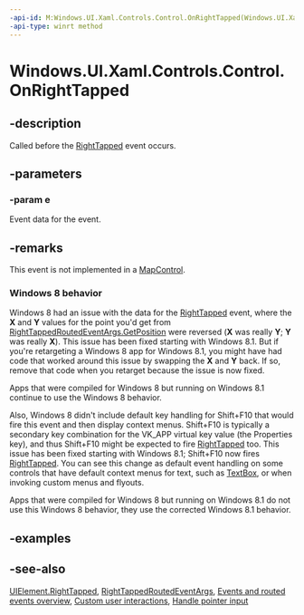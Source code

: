```yaml
---
-api-id: M:Windows.UI.Xaml.Controls.Control.OnRightTapped(Windows.UI.Xaml.Input.RightTappedRoutedEventArgs)
-api-type: winrt method
---
```


<!-- Method syntax
virtual protected void OnRightTapped(Windows.UI.Xaml.Input.RightTappedRoutedEventArgs e)
-->

# Windows.UI.Xaml.Controls.Control.OnRightTapped

## -description
Called before the [RightTapped](../windows.ui.xaml/uielement_righttapped.md) event occurs.

## -parameters
### -param e
Event data for the event.

## -remarks
This event is not implemented in a [MapControl](../windows.ui.xaml.controls.maps/mapcontrol.md).
<!--The following remark is relevant for Windows 8 > 8.1 migration. See WBB 458128-->
### Windows 8 behavior

Windows 8 had an issue with the data for the [RightTapped](../windows.ui.xaml/uielement_righttapped.md) event, where the **X** and **Y** values for the point you'd get from [RightTappedRoutedEventArgs.GetPosition](../windows.ui.xaml.input/righttappedroutedeventargs_getposition_1813281865.md) were reversed (**X** was really **Y**; **Y** was really **X**). This issue has been fixed starting with Windows 8.1. But if you're retargeting a Windows 8 app for Windows 8.1, you might have had code that worked around this issue by swapping the **X** and **Y** back. If so, remove that code when you retarget because the issue is now fixed.

Apps that were compiled for Windows 8 but running on Windows 8.1 continue to use the Windows 8 behavior.


<!--The following remark is relevant for Windows 8 > 8.1 migration. See WBB 458260-->
Also, Windows 8 didn't include default key handling for Shift+F10 that would fire this event and then display context menus. Shift+F10 is typically a secondary key combination for the VK_APP virtual key value (the Properties key), and thus Shift+F10 might be expected to fire [RightTapped](../windows.ui.xaml/uielement_righttapped.md) too. This issue has been fixed starting with Windows 8.1; Shift+F10 now fires [RightTapped](../windows.ui.xaml/uielement_righttapped.md). You can see this change as default event handling on some controls that have default context menus for text, such as [TextBox](textbox.md), or when invoking custom menus and flyouts.

Apps that were compiled for Windows 8 but running on Windows 8.1 do not use this Windows 8 behavior, they use the corrected Windows 8.1 behavior.

## -examples

## -see-also
[UIElement.RightTapped](../windows.ui.xaml/uielement_righttapped.md), [RightTappedRoutedEventArgs](../windows.ui.xaml.input/righttappedroutedeventargs.md), [Events and routed events overview](https://docs.microsoft.com/windows/uwp/xaml-platform/events-and-routed-events-overview), [Custom user interactions](https://developer.microsoft.com/windows/design/inputs-devices), [Handle pointer input](https://docs.microsoft.com/windows/uwp/input-and-devices/handle-pointer-input)
